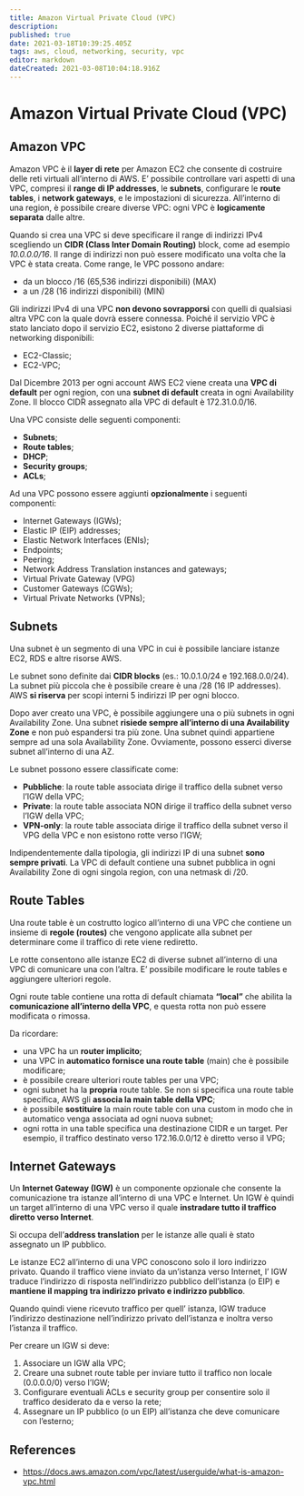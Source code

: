 ```yaml
---
title: Amazon Virtual Private Cloud (VPC)
description: 
published: true
date: 2021-03-18T10:39:25.405Z
tags: aws, cloud, networking, security, vpc
editor: markdown
dateCreated: 2021-03-08T10:04:18.916Z
---
```


# Amazon Virtual Private Cloud (VPC)

## Amazon VPC

Amazon VPC è il **layer di rete** per Amazon EC2 che consente di costruire delle reti virtuali all’interno di AWS.
E’ possibile controllare vari aspetti di una VPC, compresi il **range di IP addresses**, le **subnets**, configurare le **route tables**, i **network gateways**, e le impostazioni di sicurezza. 
All’interno di una region, è possibile creare diverse VPC: ogni VPC è **logicamente separata** dalle altre.

Quando si crea una VPC si deve specificare il range di indirizzi IPv4 scegliendo un **CIDR (Class Inter Domain Routing)** block, come ad esempio *10.0.0.0/16*.
Il range di indirizzi non può essere modificato una volta che la VPC è stata creata. Come range, le VPC possono andare:

- da un blocco /16 (65,536 indirizzi disponibili) (MAX)
- a un /28 (16 indirizzi disponibili) (MIN)

Gli indirizzi IPv4 di una VPC **non devono sovrapporsi** con quelli di qualsiasi altra VPC con la quale dovrà essere connessa.
Poiché il servizio VPC è stato lanciato dopo il servizio EC2, esistono 2 diverse piattaforme di networking disponibili: 
- EC2-Classic;
- EC2-VPC;

Dal Dicembre 2013 per ogni account AWS EC2 viene creata una **VPC di default** per ogni region, con una **subnet di default** creata in ogni Availability Zone. 
Il blocco CIDR assegnato alla VPC di default è 172.31.0.0/16.

Una VPC consiste delle seguenti componenti:
- **Subnets**;
- **Route tables**;
- **DHCP**;
- **Security groups**;
- **ACLs**;

Ad una VPC possono essere aggiunti **opzionalmente** i seguenti componenti:
- Internet Gateways (IGWs);
- Elastic IP (EIP) addresses;
- Elastic Network Interfaces (ENIs);
- Endpoints;
- Peering;
- Network Address Translation instances and gateways;
- Virtual Private Gateway (VPG)
- Customer Gateways (CGWs);
- Virtual Private Networks (VPNs);

## Subnets

Una subnet è un segmento di una VPC in cui è possibile lanciare istanze EC2, RDS e altre risorse AWS.

Le subnet sono definite dai **CIDR blocks** (es.: 10.0.1.0/24 e 192.168.0.0/24). La subnet più piccola che è possibile creare è una /28 (16 IP addresses). 
AWS **si riserva** per scopi interni 5 indirizzi IP per ogni blocco.

Dopo aver creato una VPC, è possibile aggiungere una o più subnets in ogni Availability Zone. Una subnet **risiede sempre all’interno di una Availability Zone** e non può espandersi tra più zone. Una subnet quindi appartiene sempre ad una sola Availability Zone. 
Ovviamente, possono esserci diverse subnet all’interno di una AZ.

Le subnet possono essere classificate come:
- **Pubbliche**: la route table associata dirige il traffico della subnet verso l’IGW della VPC; 
- **Private**: la route table associata NON dirige il traffico della subnet verso l’IGW della VPC;
- **VPN-only**: la route table associata dirige il traffico della subnet verso il VPG della VPC e non esistono rotte verso l’IGW;

Indipendentemente dalla tipologia, gli indirizzi IP di una subnet **sono sempre privati**.
La VPC di default contiene una subnet pubblica in ogni Availability Zone di ogni singola region, con una netmask di /20.

## Route Tables

Una route table è un costrutto logico all’interno di una VPC che contiene un insieme di **regole (routes)** che vengono applicate alla subnet per determinare come il traffico di rete viene rediretto.

Le rotte consentono alle istanze EC2 di diverse subnet all’interno di una VPC di comunicare una con l’altra. E’ possibile modificare le route tables e aggiungere ulteriori regole.

Ogni route table contiene una rotta di default chiamata **“local”** che abilita la **comunicazione all’interno della VPC**, e questa rotta non può essere modificata o rimossa.

Da ricordare:
- una VPC ha un **router implicito**;
- una VPC in **automatico fornisce una route table** (main) che è possibile modificare;
- è possibile creare ulteriori route tables per una VPC;
- ogni subnet ha la **propria** route table. Se non si specifica una route table specifica, AWS gli **associa la main table della VPC**;
- è possibile **sostituire** la main route table con una custom in modo che in automatico venga associata ad ogni nuova subnet;
- ogni rotta in una table specifica una destinazione CIDR e un target. Per esempio, il traffico destinato verso 172.16.0.0/12 è diretto verso il VPG;

## Internet Gateways

Un **Internet Gateway (IGW)** è un componente opzionale che consente la comunicazione tra istanze all’interno di una VPC e Internet. Un IGW è quindi un target all’interno di una VPC verso il quale **instradare tutto il traffico diretto verso Internet**. 

Si occupa dell’**address translation** per le istanze alle quali è stato assegnato un IP pubblico.

Le istanze EC2 all’interno di una VPC conoscono solo il loro indirizzo privato. Quando il traffico viene inviato da un’istanza verso Internet, l’ IGW traduce l’indirizzo di risposta nell’indirizzo pubblico dell’istanza (o EIP) e **mantiene il mapping tra indirizzo privato e indirizzo pubblico**.

Quando quindi viene ricevuto traffico per quell’ istanza, IGW traduce l’indirizzo destinazione nell’indirizzo privato dell’istanza e inoltra verso l’istanza il traffico.

Per creare un IGW si deve:
1. Associare un IGW alla VPC;
2. Creare una subnet route table per inviare tutto il traffico non locale (0.0.0.0/0) verso l’IGW;
3. Configurare eventuali ACLs e security group per consentire solo il traffico desiderato da e verso la rete;
4. Assegnare un IP pubblico (o un EIP) all’istanza che deve comunicare con l’esterno;

## References
- https://docs.aws.amazon.com/vpc/latest/userguide/what-is-amazon-vpc.html